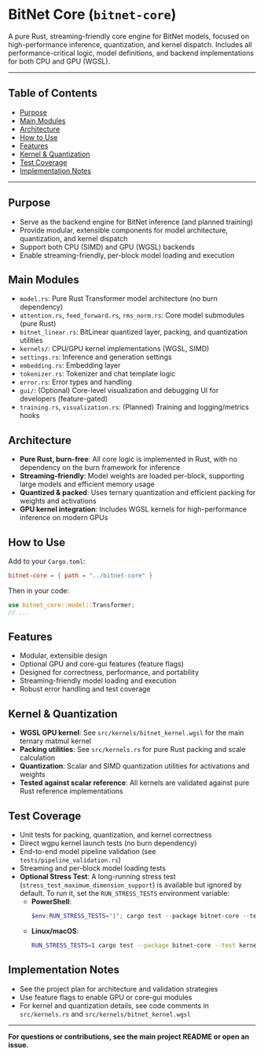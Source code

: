 # BitNet Core (`bitnet-core`)

A pure Rust, streaming-friendly core engine for BitNet models, focused on high-performance inference, quantization, and kernel dispatch. Includes all performance-critical logic, model definitions, and backend implementations for both CPU and GPU (WGSL).

---

## Table of Contents

- [Purpose](#purpose)
- [Main Modules](#main-modules)
- [Architecture](#architecture)
- [How to Use](#how-to-use)
- [Features](#features)
- [Kernel & Quantization](#kernel--quantization)
- [Test Coverage](#test-coverage)
- [Implementation Notes](#implementation-notes)

---

## Purpose

- Serve as the backend engine for BitNet inference (and planned training)
- Provide modular, extensible components for model architecture, quantization, and kernel dispatch
- Support both CPU (SIMD) and GPU (WGSL) backends
- Enable streaming-friendly, per-block model loading and execution

## Main Modules

- `model.rs`: Pure Rust Transformer model architecture (no burn dependency)
- `attention.rs`, `feed_forward.rs`, `rms_norm.rs`: Core model submodules (pure Rust)
- `bitnet_linear.rs`: BitLinear quantized layer, packing, and quantization utilities
- `kernels/`: CPU/GPU kernel implementations (WGSL, SIMD)
- `settings.rs`: Inference and generation settings
- `embedding.rs`: Embedding layer
- `tokenizer.rs`: Tokenizer and chat template logic
- `error.rs`: Error types and handling
- `gui/`: (Optional) Core-level visualization and debugging UI for developers (feature-gated)
- `training.rs`, `visualization.rs`: (Planned) Training and logging/metrics hooks

## Architecture

- **Pure Rust, burn-free**: All core logic is implemented in Rust, with no dependency on the burn framework for inference
- **Streaming-friendly**: Model weights are loaded per-block, supporting large models and efficient memory usage
- **Quantized & packed**: Uses ternary quantization and efficient packing for weights and activations
- **GPU kernel integration**: Includes WGSL kernels for high-performance inference on modern GPUs

## How to Use

Add to your `Cargo.toml`:

```toml
bitnet-core = { path = "../bitnet-core" }
```

Then in your code:

```rust
use bitnet_core::model::Transformer;
// ...
```

## Features

- Modular, extensible design
- Optional GPU and core-gui features (feature flags)
- Designed for correctness, performance, and portability
- Streaming-friendly model loading and execution
- Robust error handling and test coverage

## Kernel & Quantization

- **WGSL GPU kernel**: See `src/kernels/bitnet_kernel.wgsl` for the main ternary matmul kernel
- **Packing utilities**: See `src/kernels.rs` for pure Rust packing and scale calculation
- **Quantization**: Scalar and SIMD quantization utilities for activations and weights
- **Tested against scalar reference**: All kernels are validated against pure Rust reference implementations

## Test Coverage

- Unit tests for packing, quantization, and kernel correctness
- Direct wgpu kernel launch tests (no burn dependency)
- End-to-end model pipeline validation (see `tests/pipeline_validation.rs`)
- Streaming and per-block model loading tests
- **Optional Stress Test**: A long-running stress test (`stress_test_maximum_dimension_support`) is available but ignored by default. To run it, set the `RUN_STRESS_TESTS` environment variable:
  - **PowerShell**:
    ```powershell
    $env:RUN_STRESS_TESTS="1"; cargo test --package bitnet-core --test kernel_tests -- --nocapture
    ```
  - **Linux/macOS**:
    ```bash
    RUN_STRESS_TESTS=1 cargo test --package bitnet-core --test kernel_tests -- --nocapture
    ```

## Implementation Notes

- See the project plan for architecture and validation strategies
- Use feature flags to enable GPU or core-gui modules
- For kernel and quantization details, see code comments in `src/kernels.rs` and `src/kernels/bitnet_kernel.wgsl`

---

**For questions or contributions, see the main project README or open an issue.** 